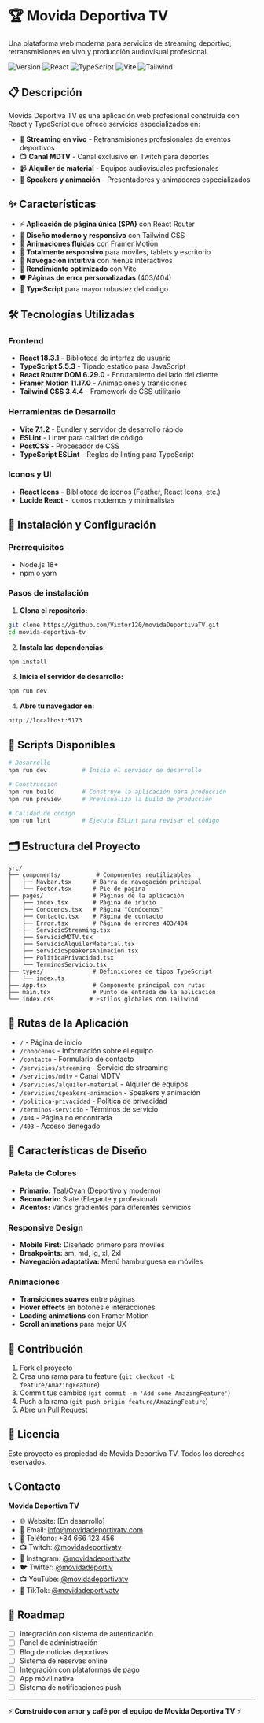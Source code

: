 # 🏆 Movida Deportiva TV

Una plataforma web moderna para servicios de streaming deportivo, retransmisiones en vivo y producción audiovisual profesional.

![Version](https://img.shields.io/badge/version-1.0.0-blue.svg)
![React](https://img.shields.io/badge/React-18.3.1-61DAFB.svg)
![TypeScript](https://img.shields.io/badge/TypeScript-5.5.3-3178C6.svg)
![Vite](https://img.shields.io/badge/Vite-7.1.2-646CFF.svg)
![Tailwind](https://img.shields.io/badge/Tailwind-3.4.4-38B2AC.svg)

## 📋 Descripción

Movida Deportiva TV es una aplicación web profesional construida con React y TypeScript que ofrece servicios especializados en:

- 📡 **Streaming en vivo** - Retransmisiones profesionales de eventos deportivos
- 📺 **Canal MDTV** - Canal exclusivo en Twitch para deportes
- 📹 **Alquiler de material** - Equipos audiovisuales profesionales
- 🎤 **Speakers y animación** - Presentadores y animadores especializados

## ✨ Características

- ⚡ **Aplicación de página única (SPA)** con React Router
- 🎨 **Diseño moderno y responsivo** con Tailwind CSS
- 🌟 **Animaciones fluidas** con Framer Motion
- 📱 **Totalmente responsivo** para móviles, tablets y escritorio
- 🔄 **Navegación intuitiva** con menús interactivos
- 🚀 **Rendimiento optimizado** con Vite
- 🛡️ **Páginas de error personalizadas** (403/404)
- 🎯 **TypeScript** para mayor robustez del código

## 🛠️ Tecnologías Utilizadas

### Frontend
- **React 18.3.1** - Biblioteca de interfaz de usuario
- **TypeScript 5.5.3** - Tipado estático para JavaScript
- **React Router DOM 6.29.0** - Enrutamiento del lado del cliente
- **Framer Motion 11.17.0** - Animaciones y transiciones
- **Tailwind CSS 3.4.4** - Framework de CSS utilitario

### Herramientas de Desarrollo
- **Vite 7.1.2** - Bundler y servidor de desarrollo rápido
- **ESLint** - Linter para calidad de código
- **PostCSS** - Procesador de CSS
- **TypeScript ESLint** - Reglas de linting para TypeScript

### Iconos y UI
- **React Icons** - Biblioteca de iconos (Feather, React Icons, etc.)
- **Lucide React** - Iconos modernos y minimalistas

## 🚀 Instalación y Configuración

### Prerrequisitos
- Node.js 18+ 
- npm o yarn

### Pasos de instalación

1. **Clona el repositorio:**
```bash
git clone https://github.com/Vixtor120/movidaDeportivaTV.git
cd movida-deportiva-tv
```

2. **Instala las dependencias:**
```bash
npm install
```

3. **Inicia el servidor de desarrollo:**
```bash
npm run dev
```

4. **Abre tu navegador en:**
```
http://localhost:5173
```

## 📝 Scripts Disponibles

```bash
# Desarrollo
npm run dev          # Inicia el servidor de desarrollo

# Construcción
npm run build        # Construye la aplicación para producción
npm run preview      # Previsualiza la build de producción

# Calidad de código
npm run lint         # Ejecuta ESLint para revisar el código
```

## 🗂️ Estructura del Proyecto

```
src/
├── components/          # Componentes reutilizables
│   ├── Navbar.tsx      # Barra de navegación principal
│   └── Footer.tsx      # Pie de página
├── pages/              # Páginas de la aplicación
│   ├── index.tsx       # Página de inicio
│   ├── Conocenos.tsx   # Página "Conócenos"
│   ├── Contacto.tsx    # Página de contacto
│   ├── Error.tsx       # Página de errores 403/404
│   ├── ServicioStreaming.tsx
│   ├── ServicioMDTV.tsx
│   ├── ServicioAlquilerMaterial.tsx
│   ├── ServicioSpeakersAnimacion.tsx
│   ├── PoliticaPrivacidad.tsx
│   └── TerminosServicio.tsx
├── types/              # Definiciones de tipos TypeScript
│   └── index.ts
├── App.tsx             # Componente principal con rutas
├── main.tsx            # Punto de entrada de la aplicación
└── index.css          # Estilos globales con Tailwind
```

## 🔗 Rutas de la Aplicación

- `/` - Página de inicio
- `/conocenos` - Información sobre el equipo
- `/contacto` - Formulario de contacto
- `/servicios/streaming` - Servicio de streaming
- `/servicios/mdtv` - Canal MDTV
- `/servicios/alquiler-material` - Alquiler de equipos
- `/servicios/speakers-animacion` - Speakers y animación
- `/politica-privacidad` - Política de privacidad
- `/terminos-servicio` - Términos de servicio
- `/404` - Página no encontrada
- `/403` - Acceso denegado

## 🎨 Características de Diseño

### Paleta de Colores
- **Primario:** Teal/Cyan (Deportivo y moderno)
- **Secundario:** Slate (Elegante y profesional)
- **Acentos:** Varios gradientes para diferentes servicios

### Responsive Design
- **Mobile First:** Diseñado primero para móviles
- **Breakpoints:** sm, md, lg, xl, 2xl
- **Navegación adaptativa:** Menú hamburguesa en móviles

### Animaciones
- **Transiciones suaves** entre páginas
- **Hover effects** en botones e interacciones
- **Loading animations** con Framer Motion
- **Scroll animations** para mejor UX

## 🤝 Contribución

1. Fork el proyecto
2. Crea una rama para tu feature (`git checkout -b feature/AmazingFeature`)
3. Commit tus cambios (`git commit -m 'Add some AmazingFeature'`)
4. Push a la rama (`git push origin feature/AmazingFeature`)
5. Abre un Pull Request

## 📄 Licencia

Este proyecto es propiedad de Movida Deportiva TV. Todos los derechos reservados.

## 📞 Contacto

**Movida Deportiva TV**
- 🌐 Website: [En desarrollo]
- 📧 Email: info@movidadeportivatv.com
- 📱 Teléfono: +34 666 123 456
- 📺 Twitch: [@movidadeportivatv](https://www.twitch.tv/movidadeportivatv)
- 📸 Instagram: [@movidadeportivatv](https://www.instagram.com/movidadeportivatv/)
- 🐦 Twitter: [@movidadeportiv](https://x.com/movidadeportiv)
- 📺 YouTube: [@movidadeportivatv](https://www.youtube.com/@movidadeportivatv)
- 🎵 TikTok: [@movidadeportivatv](https://www.tiktok.com/@movidadeportivatv)

## 🎯 Roadmap

- [ ] Integración con sistema de autenticación
- [ ] Panel de administración
- [ ] Blog de noticias deportivas
- [ ] Sistema de reservas online
- [ ] Integración con plataformas de pago
- [ ] App móvil nativa
- [ ] Sistema de notificaciones push

---

⚡ **Construido con amor y café por el equipo de Movida Deportiva TV** ⚡
